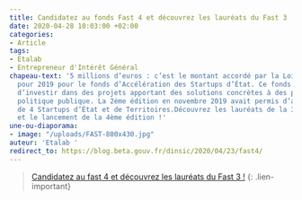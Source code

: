 ```yaml
---
title: Candidatez au fonds Fast 4 et découvrez les lauréats du Fast 3 !
date: 2020-04-28 10:03:00 +02:00
categories:
- Article
tags:
- Etalab
- Entrepreneur d'Intérêt Général
chapeau-text: '5 millions d’euros : c’est le montant accordé par la Loi de Finances
  pour 2019 pour le fonds d’Accélération des Startups d’État. Ce fonds a pour objectif
  d’investir dans des projets apportant des solutions concrètes à des problèmes de
  politique publique. La 2ème édition en novembre 2019 avait permis d’aboutir au financement
  de 4 Startups d’État et de Territoires.Découvrez les lauréats de la 3ème édition
  et le lancement de la 4ème édition !'
une-ou-diaporama:
- image: "/uploads/FAST-800x430.jpg"
auteur: 'Etalab '
redirect_to: https://blog.beta.gouv.fr/dinsic/2020/04/23/fast4/
---
```


> [Candidatez au fast 4 et découvrez les lauréats du Fast 3 !](https://blog.beta.gouv.fr/dinsic/2020/04/23/fast4/)
{: .lien-important}